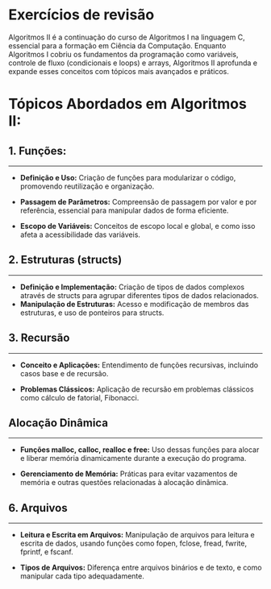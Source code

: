 # Exercícios de revisão

Algoritmos II é a continuação do curso de Algoritmos I na linguagem C, essencial para a formação em Ciência da Computação. Enquanto Algoritmos I cobriu os fundamentos da programação como variáveis, controle de fluxo (condicionais e loops) e arrays, Algoritmos II aprofunda e expande esses conceitos com tópicos mais avançados e práticos.

# Tópicos Abordados em Algoritmos II:

## 1. Funções:

---

- **Definição e Uso:** Criação de funções para modularizar o código, promovendo reutilização e organização.

- **Passagem de Parâmetros:** Compreensão de passagem por valor e por referência, essencial para manipular dados de forma eficiente.

- **Escopo de Variáveis:** Conceitos de escopo local e global, e como isso afeta a acessibilidade das variáveis.

## 2. Estruturas (structs)

---

- **Definição e Implementação:** Criação de tipos de dados complexos através de structs para agrupar diferentes tipos de dados relacionados.
- **Manipulação de Estruturas:** Acesso e modificação de membros das estruturas, e uso de ponteiros para structs.

## 3. Recursão

---

- **Conceito e Aplicações:** Entendimento de funções recursivas, incluindo casos base e de recursão.

- **Problemas Clássicos:** Aplicação de recursão em problemas clássicos como cálculo de fatorial, Fibonacci.

## Alocação Dinâmica

---

- **Funções malloc, calloc, realloc e free:** Uso dessas funções para alocar e liberar memória dinamicamente durante a execução do programa.

- **Gerenciamento de Memória:** Práticas para evitar vazamentos de memória e outras questões relacionadas à alocação dinâmica.

## 6. Arquivos

---

- **Leitura e Escrita em Arquivos:** Manipulação de arquivos para leitura e escrita de dados, usando funções como fopen, fclose, fread, fwrite, fprintf, e fscanf.

- **Tipos de Arquivos:** Diferença entre arquivos binários e de texto, e como manipular cada tipo adequadamente.
